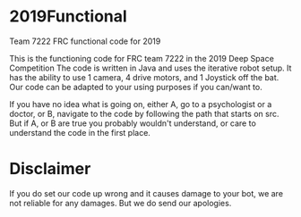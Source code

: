 # 2019Functional
Team 7222 FRC functional code for 2019

This is the functioning code for FRC team 7222 in the 2019 Deep Space Competition
The code is written in Java and uses the iterative robot setup. It has the ability to use 1 camera,
4 drive motors, and 1 Joystick off the bat. Our code can be adapted to your using purposes if you
can/want to.

If you have no idea what is going on, either A, go to a psychologist or a doctor, or B, navigate to the code by following the path that starts on src. But if A, or B are true you probably wouldn't understand, or care
to understand the code in the first place.

# Disclaimer
If you do set our code up wrong and it causes damage to your bot, we are not reliable
for any damages. But we do send our apologies.
